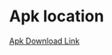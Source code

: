 # Apk location
[Apk Download Link](https://drive.google.com/file/d/14t52eKsXTRMrHQjzubn7DViDqTnRoCe0/view?usp=sharing)
